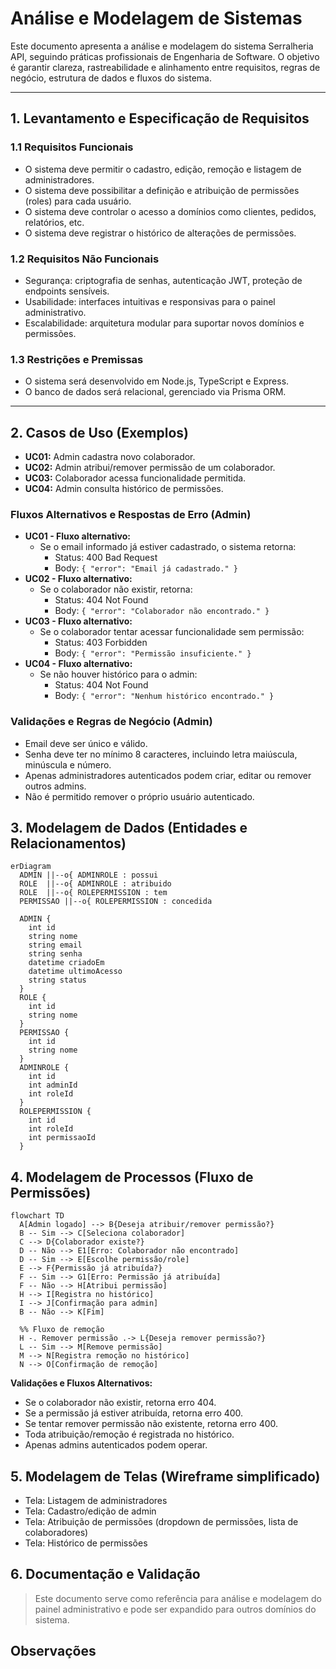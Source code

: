 
# Análise e Modelagem de Sistemas

Este documento apresenta a análise e modelagem do sistema Serralheria API, seguindo práticas profissionais de Engenharia de Software. O objetivo é garantir clareza, rastreabilidade e alinhamento entre requisitos, regras de negócio, estrutura de dados e fluxos do sistema.

---

## 1. Levantamento e Especificação de Requisitos

### 1.1 Requisitos Funcionais
- O sistema deve permitir o cadastro, edição, remoção e listagem de administradores.
- O sistema deve possibilitar a definição e atribuição de permissões (roles) para cada usuário.
- O sistema deve controlar o acesso a domínios como clientes, pedidos, relatórios, etc.
- O sistema deve registrar o histórico de alterações de permissões.

### 1.2 Requisitos Não Funcionais
- Segurança: criptografia de senhas, autenticação JWT, proteção de endpoints sensíveis.
- Usabilidade: interfaces intuitivas e responsivas para o painel administrativo.
- Escalabilidade: arquitetura modular para suportar novos domínios e permissões.

### 1.3 Restrições e Premissas
- O sistema será desenvolvido em Node.js, TypeScript e Express.
- O banco de dados será relacional, gerenciado via Prisma ORM.

---

## 2. Casos de Uso (Exemplos)
- **UC01:** Admin cadastra novo colaborador.
- **UC02:** Admin atribui/remover permissão de um colaborador.
- **UC03:** Colaborador acessa funcionalidade permitida.
- **UC04:** Admin consulta histórico de permissões.

### Fluxos Alternativos e Respostas de Erro (Admin)

- **UC01 - Fluxo alternativo:**
    - Se o email informado já estiver cadastrado, o sistema retorna:
      - Status: 400 Bad Request
      - Body: `{ "error": "Email já cadastrado." }`
- **UC02 - Fluxo alternativo:**
    - Se o colaborador não existir, retorna:
      - Status: 404 Not Found
      - Body: `{ "error": "Colaborador não encontrado." }`
- **UC03 - Fluxo alternativo:**
    - Se o colaborador tentar acessar funcionalidade sem permissão:
      - Status: 403 Forbidden
      - Body: `{ "error": "Permissão insuficiente." }`
- **UC04 - Fluxo alternativo:**
    - Se não houver histórico para o admin:
      - Status: 404 Not Found
      - Body: `{ "error": "Nenhum histórico encontrado." }`

### Validações e Regras de Negócio (Admin)

- Email deve ser único e válido.
- Senha deve ter no mínimo 8 caracteres, incluindo letra maiúscula, minúscula e número.
- Apenas administradores autenticados podem criar, editar ou remover outros admins.
- Não é permitido remover o próprio usuário autenticado.

## 3. Modelagem de Dados (Entidades e Relacionamentos)


```mermaid
erDiagram
  ADMIN ||--o{ ADMINROLE : possui
  ROLE  ||--o{ ADMINROLE : atribuido
  ROLE  ||--o{ ROLEPERMISSION : tem
  PERMISSAO ||--o{ ROLEPERMISSION : concedida

  ADMIN {
    int id
    string nome
    string email
    string senha
    datetime criadoEm
    datetime ultimoAcesso
    string status
  }
  ROLE {
    int id
    string nome
  }
  PERMISSAO {
    int id
    string nome
  }
  ADMINROLE {
    int id
    int adminId
    int roleId
  }
  ROLEPERMISSION {
    int id
    int roleId
    int permissaoId
  }
```

## 4. Modelagem de Processos (Fluxo de Permissões)


```mermaid
flowchart TD
  A[Admin logado] --> B{Deseja atribuir/remover permissão?}
  B -- Sim --> C[Seleciona colaborador]
  C --> D{Colaborador existe?}
  D -- Não --> E1[Erro: Colaborador não encontrado]
  D -- Sim --> E[Escolhe permissão/role]
  E --> F{Permissão já atribuída?}
  F -- Sim --> G1[Erro: Permissão já atribuída]
  F -- Não --> H[Atribui permissão]
  H --> I[Registra no histórico]
  I --> J[Confirmação para admin]
  B -- Não --> K[Fim]

  %% Fluxo de remoção
  H -. Remover permissão .-> L{Deseja remover permissão?}
  L -- Sim --> M[Remove permissão]
  M --> N[Registra remoção no histórico]
  N --> O[Confirmação de remoção]
```

**Validações e Fluxos Alternativos:**
- Se o colaborador não existir, retorna erro 404.
- Se a permissão já estiver atribuída, retorna erro 400.
- Se tentar remover permissão não existente, retorna erro 400.
- Toda atribuição/remoção é registrada no histórico.
- Apenas admins autenticados podem operar.

## 5. Modelagem de Telas (Wireframe simplificado)

- Tela: Listagem de administradores
- Tela: Cadastro/edição de admin
- Tela: Atribuição de permissões (dropdown de permissões, lista de colaboradores)
- Tela: Histórico de permissões

## 6. Documentação e Validação


> Este documento serve como referência para análise e modelagem do painel administrativo e pode ser expandido para outros domínios do sistema.
## Observações


